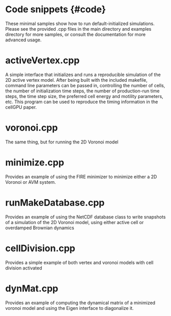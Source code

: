 # Code snippets {#code}

These minimal samples show how to run default-initialized simulations. Please see the provided .cpp
files in the main directory and examples directory for more samples, or consult the documentation for more advanced usage.

# activeVertex.cpp

A simple interface that initializes and runs a reproducible simulation of the 2D active vertex model.
After being built with the included makefile, command line parameters can be passed in, controlling the
number of cells, the number of initialization time steps, the number of production-run time steps, the
time step size, the preferred cell energy and motility parameters, etc. This program can be used to
reproduce the timing information in the cellGPU paper.

# voronoi.cpp

The same thing, but for running the 2D Voronoi model

# minimize.cpp

Provides an example of using the FIRE minimizer to minimize either a 2D Voronoi or AVM system.

# runMakeDatabase.cpp

Provides an example of using the NetCDF database class to write snapshots of a simulation of the 2D
Voronoi model, using either active cell or overdamped Brownian dynamics

# cellDivision.cpp

Provides a simple example of both vertex and voronoi models with cell division activated

# dynMat.cpp

Provides an example of computing the dynamical matrix of a minimized voronoi model and using the
Eigen interface to diagonalize it.

